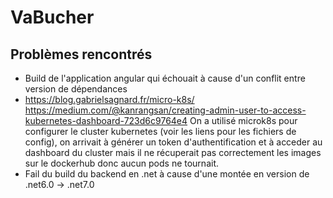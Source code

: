 # VaBucher
## Problèmes rencontrés 

  - Build de l'application angular qui échouait à cause d'un conflit entre version de dépendances
  - https://blog.gabrielsagnard.fr/micro-k8s/ https://medium.com/@kanrangsan/creating-admin-user-to-access-kubernetes-dashboard-723d6c9764e4
  On a utilisé microk8s pour configurer le cluster kubernetes (voir les liens pour les fichiers de config), on arrivait à générer un token d'authentification et à acceder au dashboard du cluster mais il ne récuperait pas correctement les images sur le dockerhub donc aucun pods ne tournait.
  - Fail du build du backend en .net à cause d'une montée en version de .net6.0 -> .net7.0
  

